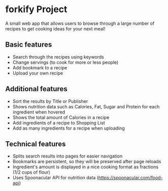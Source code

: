 # forkify Project

A small web app that allows users to browse through a large number of recipes to get cooking ideas for your next meal!

## Basic features

- Search through the recipes using keywords
- Change servings (to cook for more or less people)
- Add bookmark to a recipe
- Upload your own recipe

## Additional features

- Sort the results by Title or Publisher
- Shows nutrition data such as Calories, Fat, Sugar and Protein for each ingredient when hovered
- Shows the total amount of Calories in a recipe
- Add ingredients of a recipe to Shopping List
- Add as many ingredients for a recipe when uploading

## Technical features

- Splits search results into pages for easier navigation
- Bookmarks are persistent, so they will be preserved after page reloads
- Ingredient's amount is displayed in a nice cooking format as fractions (1/2 cups of flour)
- Uses Spoonacular API for nutrition data (https://spoonacular.com/food-api)
